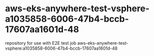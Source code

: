 # aws-eks-anywhere-test-vsphere-a1035858-6006-47b4-bccb-17607aa1601d-48
repository for use with E2E test job aws-eks-anywhere-test-vsphere:a1035858-6006-47b4-bccb-17607aa1601d-48
